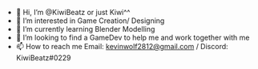 - 👋 Hi, I’m @KiwiBeatz or just Kiwi^^
- 👀 I’m interested in Game Creation/ Designing
- 🌱 I’m currently learning Blender Modelling
- 💞️ I’m looking to find a GameDev to help me and work together with me
- 📫 How to reach me Email: kevinwolf2812@gmail.com / Discord: KiwiBeatz#0229

<!---
KiwiBeatz/KiwiBeatz is a ✨ special ✨ repository because its `README.md` (this file) appears on your GitHub profile.
You can click the Preview link to take a look at your changes.
--->
